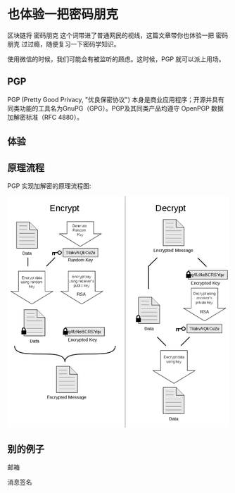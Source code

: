 # 也体验一把密码朋克

区块链将 密码朋克 这个词带进了普通网民的视线，这篇文章带你也体验一把 密码朋克 过过瘾，随便复习一下密码学知识。

使用微信的时候，我们可能会有被监听的顾虑。这时候，PGP 就可以派上用场。

## PGP
PGP (Pretty Good Privacy, "优良保密协议") 本身是商业应用程序；开源并具有同类功能的工具名为GnuPG（GPG）。PGP及其同类产品均遵守 OpenPGP 数据加解密标准（RFC 4880）。


## 体验

## 原理流程

PGP 实现加解密的原理流程图:

![PGP](/img/pgp/PGP_diagram.png)


## 别的例子

邮箱

消息签名